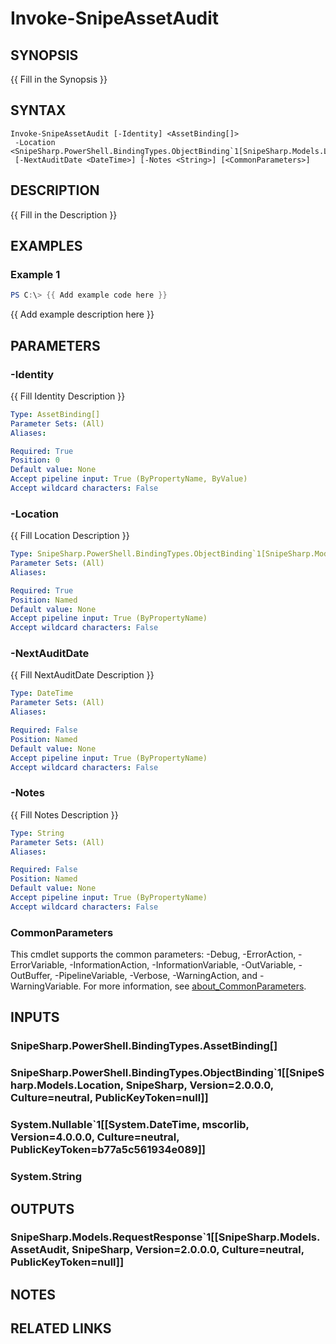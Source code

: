 ﻿---
external help file: SnipeSharp.PowerShell.dll-Help.xml
Module Name: SnipeSharp.PowerShell
online version:
schema: 2.0.0
---

# Invoke-SnipeAssetAudit

## SYNOPSIS
{{ Fill in the Synopsis }}

## SYNTAX

```
Invoke-SnipeAssetAudit [-Identity] <AssetBinding[]>
 -Location <SnipeSharp.PowerShell.BindingTypes.ObjectBinding`1[SnipeSharp.Models.Location]>
 [-NextAuditDate <DateTime>] [-Notes <String>] [<CommonParameters>]
```

## DESCRIPTION
{{ Fill in the Description }}

## EXAMPLES

### Example 1
```powershell
PS C:\> {{ Add example code here }}
```

{{ Add example description here }}

## PARAMETERS

### -Identity
{{ Fill Identity Description }}

```yaml
Type: AssetBinding[]
Parameter Sets: (All)
Aliases:

Required: True
Position: 0
Default value: None
Accept pipeline input: True (ByPropertyName, ByValue)
Accept wildcard characters: False
```

### -Location
{{ Fill Location Description }}

```yaml
Type: SnipeSharp.PowerShell.BindingTypes.ObjectBinding`1[SnipeSharp.Models.Location]
Parameter Sets: (All)
Aliases:

Required: True
Position: Named
Default value: None
Accept pipeline input: True (ByPropertyName)
Accept wildcard characters: False
```

### -NextAuditDate
{{ Fill NextAuditDate Description }}

```yaml
Type: DateTime
Parameter Sets: (All)
Aliases:

Required: False
Position: Named
Default value: None
Accept pipeline input: True (ByPropertyName)
Accept wildcard characters: False
```

### -Notes
{{ Fill Notes Description }}

```yaml
Type: String
Parameter Sets: (All)
Aliases:

Required: False
Position: Named
Default value: None
Accept pipeline input: True (ByPropertyName)
Accept wildcard characters: False
```

### CommonParameters
This cmdlet supports the common parameters: -Debug, -ErrorAction, -ErrorVariable, -InformationAction, -InformationVariable, -OutVariable, -OutBuffer, -PipelineVariable, -Verbose, -WarningAction, and -WarningVariable. For more information, see [about_CommonParameters](http://go.microsoft.com/fwlink/?LinkID=113216).

## INPUTS

### SnipeSharp.PowerShell.BindingTypes.AssetBinding[]

### SnipeSharp.PowerShell.BindingTypes.ObjectBinding`1[[SnipeSharp.Models.Location, SnipeSharp, Version=2.0.0.0, Culture=neutral, PublicKeyToken=null]]

### System.Nullable`1[[System.DateTime, mscorlib, Version=4.0.0.0, Culture=neutral, PublicKeyToken=b77a5c561934e089]]

### System.String

## OUTPUTS

### SnipeSharp.Models.RequestResponse`1[[SnipeSharp.Models.AssetAudit, SnipeSharp, Version=2.0.0.0, Culture=neutral, PublicKeyToken=null]]

## NOTES

## RELATED LINKS
